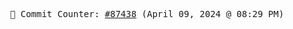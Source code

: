 <p align="center">
    <samp>
        📮 Commit Counter: <a href="https://github.com/Javascript-void0/Javascript-void0/commits/main">#87438</a> (April 09, 2024 @ 08:29 PM)
    </samp>
</p>